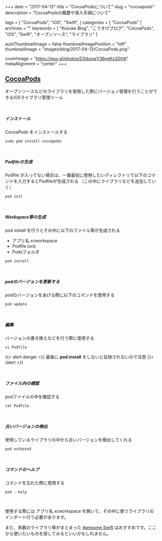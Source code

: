 +++
date = "2017-04-13"
title = "CocoaPodsについて"
slug = "cocoapods"
description = "CocoaPodsの概要や導入手順について"

tags = [
	"CocoaPods",
	"iOS",
	"Swift",
]
categories = [
	"CocoaPods"
]
archives = ""
keywords = [
	"Kosuke Blog",
	"こうすけブログ",
	"CocoaPods",
	"iOS",
	"Swift", 
	"オープンソース",
	"ライブラリ"
]

autoThumbnailImage = false
thumbnailImagePosition = "left"
thumbnailImage = "images/blog/2017-04-13/CocoaPods.png"

coverImage = "https://goo.gl/photos/D3dunwY36egKs3GHA"
metaAlignment = "center"
+++

## [CocoaPods](https://cocoapods.org/)

オープンソースなどのライブラリを使用した際にバージョン管理を行うことができるiOSライブラリ管理ツール

<br>

##### インストール

CocoaPods をインストールする

```
sudo gem install cocoapods
```

<br>

##### Podfileの生成

Podfile が入ってない場合は、一番最初に使用したいディレクトリで以下のコマンドを入力するとPodfileが生成される
（この中にライブラリなどを追加していく）

```
pod init
```

<br>

##### Workspace等の生成

pod install を行うとその中に以下のファイル等が生成される

- アプリ名.xcworkspace
- Podfile.lock
- Podsフォルダ

```
pod install
```

<br>

##### podのバージョンを更新する

podのバージョンをあげる際に以下のコマンドを使用する

```
pod update
```

<br>

##### 編集

バージョンの書き換えなどを行う際に使用する
```
vi Podfile
```

{{< alert danger >}}
最後に **pod install** をしないと反映されないので注意
{{< /alert >}}

<br>

##### ファイル内の確認

podファイルの中を確認する

```
cat Podfile
```

<br>

##### 古いバージョンの検出


使用しているライブラリの中から古いバージョンを検出してくれる

```
pod outbated
```

<br>

##### コマンドのヘルプ

コマンドを忘れた際に使用する

```
pod --help
```

<br>

使用する際には アプリ名.xcworkspace を開いて、その中に使うライブラリのインポート行う必要があります。

また、多数のライブラリ等がまとまった [Awesome Swift](https://github.com/matteocrippa/awesome-swift) はおすすめです。ここから使いたいものを探してみるといいかもしれません。
